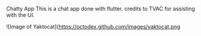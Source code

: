 Chatty App 
This is a chat app done with flutter. credits to TVAC for assisting with the UI.

![Image of Yaktocat](https://octodex.github.com/images/yaktocat.png
